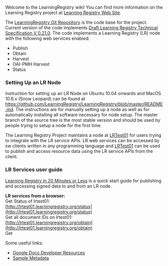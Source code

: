 Welcome to the LearningRegistry wiki! You can find more information on the Learning Registry project at [Learning Registry Web Site](http://learningregistry.org).

The [LearningRegistry Git Repository](https://github.com/LearningRegistry) is the code base for the project. Current version of the code implements [Draft Learning Registry Technical Specification V 0.21.0](https://docs.google.com/document/d/191BTary350To_4JokBUFZLFRMOEfGYrl_EHE6QZxUr8/edit?hl=en#). The code implements a Learning Registry (LR) node with the following web services enabled: 

* Publish
* Obtain
* Harvest
* OAI-PMH Harvest
* Status 

### Setting Up an LR Node
Instruction for setting up an LR Node on Ubuntu 10.04 onwards and MacOS 10.6.x (Snow Leopard) can be found at <https://github.com/LearningRegistry/LearningRegistry/blob/master/README.md>. The instructions are for manually setting up a node as well as for automatically installing all software necessary for node setup. The master branch of the source tree is the most stable version and should be used by people trying to setup a node for the first time. 

The Learning Registry Project maintains a node at [LRTest01](http://lrtest01.learningregistry.org) for users trying to integrate with the LR service APIs. LR web services can be accessed by sw clients written in any programming language and [LRTest01](http://lrtest01.learningregistry.org) can be used to publish and access resource data using the LR service APIs from the client. 

### LR Services user guide
[Learning Registry in 20 Minutes or Less](https://docs.google.com/document/d/12nvvm5ClvLxSWptlo52rTwIDvobiFylYhWLVPbVcesU/edit?hl=en_US) is a quick start guide for publishing and accessing signed data to and from an LR node.
 
**LR services from a browser:**  
Get Status of lrtest01:  
[http://lrtest01.learningregistry.org/status](http://lrtest01.learningregistry.org/status)  
Get all document IDs on lrtest01:  
[http://lrtest01.learningregistry.org/obtain](http://lrtest01.learningregistry.org/obtain)  
Get 



Some useful links:  
* [Google Docs Developer Resources](https://docs.google.com/leaf?id=0B3g0HwhfaPvPZDk4YWU3ODItMzg5OC00NjlkLTlmNjItNTBkNDJhYmQ3NGQx&hl=en)  
* [Sample Metadata](https://docs.google.com/leaf?id=0B3g0HwhfaPvPOTMzOGZjMjktM2QyZi00YTM2LTkzNWMtYmViN2JjOWRmZGU2&hl=en)  
